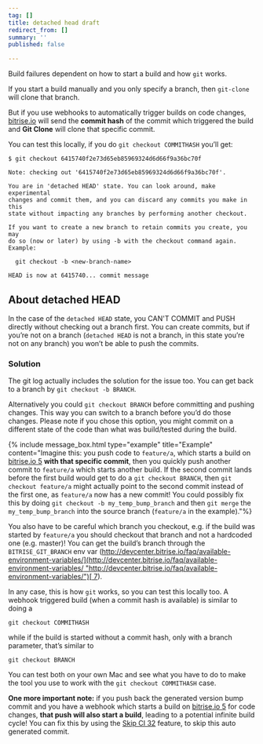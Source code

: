 ```yaml
---
tag: []
title: detached head draft
redirect_from: []
summary: ''
published: false

---
```

Build failures dependent on how to start a build and how `git` works.

If you start a build manually and you only specify a branch, then `git-clone` will clone that branch.

But if you use webhooks to automatically trigger builds on code changes, [bitrise.io](https://www.bitrise.io/) will send the **commit hash** of the commit which triggered the build and **Git Clone** will clone that specific commit.

You can test this locally, if you do `git checkout COMMITHASH` you’ll get:

    $ git checkout 6415740f2e73d65eb85969324d6d66f9a36bc70f
    
    Note: checking out '6415740f2e73d65eb85969324d6d66f9a36bc70f'.
    
    You are in 'detached HEAD' state. You can look around, make experimental
    changes and commit them, and you can discard any commits you make in this
    state without impacting any branches by performing another checkout.
    
    If you want to create a new branch to retain commits you create, you may
    do so (now or later) by using -b with the checkout command again. Example:
    
      git checkout -b <new-branch-name>
    
    HEAD is now at 6415740... commit message

## About detached HEAD

In the case of the `detached HEAD` state, you CAN'T COMMIT and PUSH directly without checking out a branch first. You can create commits, but if you’re not on a branch (`detached HEAD` is not a branch, in this state you’re not on any branch) you won’t be able to push the commits.

### Solution

The git log actually includes the solution for the issue too. You can get back to a branch by `git checkout -b BRANCH`. 

Alternatively you could `git checkout BRANCH` before committing and pushing changes. This way you can switch to a branch before you’d do those changes. Please note if you chose this option, you might commit on a different state of the code than what was build/tested during the build.

{% include message_box.html type="example" title="Example" content="Imagine this: you push code to `feature/a`, which starts a build on [bitrise.io 5](https://www.bitrise.io/) **with that specific commit**, then you quickly push another commit to `feature/a` which starts another build. If the second commit lands before the first build would get to do a `git checkout BRANCH`, then `git checkout feature/a` might actually point to the second commit instead of the first one, as `feature/a` now has a new commit! You could possibly fix this by doing `git checkout -b my_temp_bump_branch` and then `git merge` the `my_temp_bump_branch` into the source branch (`feature/a` in the example)."%}

You also have to be careful which branch you checkout, e.g. if the build was started by `feature/a` you should checkout that branch and not a hardcoded one (e.g. master)! You can get the build’s branch through the `BITRISE_GIT_BRANCH` env var ([http://devcenter.bitrise.io/faq/available-environment-variables/](http://devcenter.bitrise.io/faq/available-environment-variables/ "http://devcenter.bitrise.io/faq/available-environment-variables/")[ 7](http://devcenter.bitrise.io/faq/available-environment-variables/)).

In any case, this is how `git` works, so you can test this locally too. A webhook triggered build (when a commit hash is available) is similar to doing a

    git checkout COMMITHASH

while if the build is started without a commit hash, only with a branch parameter, that’s similar to

    git checkout BRANCH

You can test both on your own Mac and see what you have to do to make the tool you use to work with the `git checkout COMMITHASH` case.

**One more important note:** if you push back the generated version bump commit and you have a webhook which starts a build on [bitrise.io 5](https://www.bitrise.io/) for code changes, **that push will also start a build**, leading to a potential infinite build cycle! You can fix this by using the [Skip CI 32](http://devcenter.bitrise.io/tips-and-tricks/skip-a-build/) feature, to skip this auto generated commit.